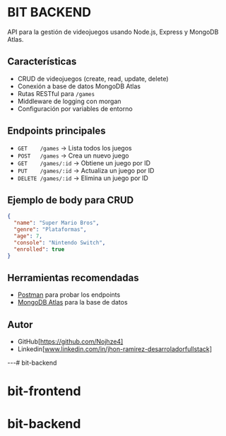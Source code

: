 # BIT BACKEND

API para la gestión de videojuegos usando Node.js, Express y MongoDB Atlas.

## Características

- CRUD de videojuegos (create, read, update, delete)
- Conexión a base de datos MongoDB Atlas
- Rutas RESTful para `/games`
- Middleware de logging con morgan
- Configuración por variables de entorno

## Endpoints principales

- `GET    /games`         → Lista todos los juegos
- `POST   /games`         → Crea un nuevo juego
- `GET    /games/:id`     → Obtiene un juego por ID
- `PUT    /games/:id`     → Actualiza un juego por ID
- `DELETE /games/:id`     → Elimina un juego por ID

## Ejemplo de body para CRUD

```json 
{
  "name": "Super Mario Bros",
  "genre": "Plataformas",
  "age": 7,
  "console": "Nintendo Switch",
  "enrolled": true
}
```

## Herramientas recomendadas

- [Postman](https://www.postman.com/) para probar los endpoints
- [MongoDB Atlas](https://www.mongodb.com/cloud/atlas) para la base de datos

## Autor

- GitHub[https://github.com/Nojhze4]
- Linkedin[www.linkedin.com/in/jhon-ramirez-desarroladorfullstack]

---# bit-backend
# bit-frontend
# bit-backend
